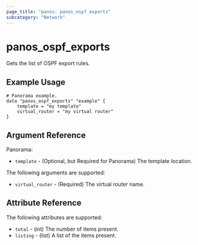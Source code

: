 ```yaml
---
page_title: "panos: panos_ospf_exports"
subcategory: "Network"
---
```


# panos_ospf_exports

Gets the list of OSPF export rules.


## Example Usage

```hcl
# Panorama example.
data "panos_ospf_exports" "example" {
    template = "my template"
    virtual_router = "my virtual router"
}
```


## Argument Reference

Panorama:

* `template` - (Optional, but Required for Panorama) The template location.

The following arguments are supported:

* `virtual_router` - (Required) The virtual router name.


## Attribute Reference

The following attributes are supported:

* `total` - (int) The number of items present.
* `listing` - (list) A list of the items present.
